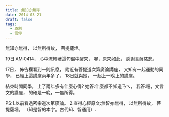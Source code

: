 ```yaml
---
title: 無知亦無得
date: 2014-03-21
draft: false
tags:
  - 原創
  - 信仰
---
```

無知亦無得，
以無所得故，
菩提薩埵。

19日 AM:0414，
心中流轉著這句偈中醒來，
喔，原來如此，
感謝菩薩慈悲。

17日，
佈告欄看到一則訊息，
附近有菩提道次第廣論講座，
又知有一起運動的同學，
已經上這講座兩年多了，
18日就與她，
一起上一晚上的講座。

結束時問同學，
上了兩年多有什麼心得?
她答:什麼都不知道ㄋㄟ，
我答:嗯，文言文的講座，
的確是一晚，一無所得。

PS:1.以前看過密宗道次第廣論。
   2.查得心經原文:無智亦無得，
     以無所得故，
     菩提薩埵。
（知是智的本字。古代知、智通用）. 